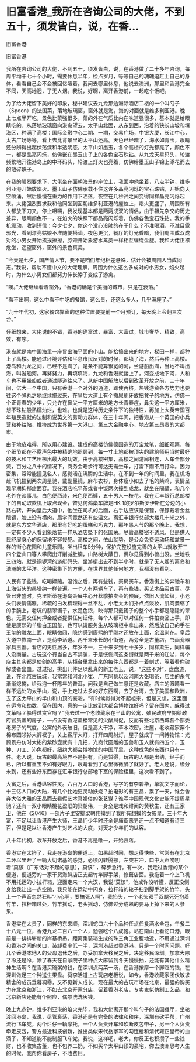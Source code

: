 # 旧富香港_我所在咨询公司的大佬，不到五十，须发皆白，说，在香...

旧富香港

旧富香港

我所在咨询公司的大佬，不到五十，须发皆白，说，在香港做了二十多年咨询，每周平均干七十个小时，需要休息半年，检点岁月，等等自己的魂魄追赶上自己的身体，看看自己会不会被回忆噎着。我问去哪里休息，他说去澳洲，那里和香港完全不同，天高地迥，了无人烟。我说，好啊，离开香港前，一起吃个饭吧。

为了给大佬留下美好的印象，秘书建议去九龙那边洲际酒店二楼的一个叫勺子（Spoon）的法国菜，落地玻璃窗，窗外就是海，海的对面就是维多利亚港。晚上七点半开吃，景色比菜强很多，菜的外在气质比内在味道强很多，基本就是给眼睛吃的。从落地玻璃窗向港岛望去，太平山北面，从东到西，沿着的狭长山坡和填海区，种满了高楼：国际金融中心二期、一期，交易广场，中银大厦，长江中心，太古广场等等，看上去比背景里的太平山还高。天色已经暗了，海水如青玉，眼睛还分辨得出起伏荡漾和半透明感，太平山如墨玉，各个高楼的灯光都亮了，颜色不一，都是晶亮闪烁，仿佛嵌在墨玉山子上的各色宝石珠钻。从九龙天星码头，轮渡频繁地开往港岛上的中环码头，轮渡上灯火也亮着，仿佛给墨玉山子锦上添花而去的散碎珠子。

在我的强烈要求下，大佬坐在面朝海景的座位上，我面冲他坐着，八点半钟，维多利亚港开始放焰火。墨玉山子仿佛承载不住这许多晶亮闪烁的宝石珠钻，开始向天空喷涌，然后慢慢在重力的作用下洒落，夜空在几秒钟之间变得同样晶亮闪烁起来。大佬强烈要求我和他同坐到面朝维多利亚港的座位上，焰火更盛了，周围所有人都放下刀叉，停止咀嚼，我发现基本都是两两成双的情侣，由于祖先杂交的历史差异，眼睛颜色不一，在焰火的映照下都晶亮闪烁着，仿佛各色宝石珠钻。我的手机震动，收到短信：今夕七夕，你这个没心没肺的在干什么？不准喝酒，不准目露邪光，看到漂亮姑娘不准随便搭讪。夜色更沉，餐厅的灯光昏暗，我们周围成双成对的小男女开始挨挨擦擦，脖颈开始象游水禽类一样相互缠绕盘旋。我和大佬正襟危坐，遥望窗外，窗外的景色真美。

“今天是七夕，国产情人节，要不是咱们年纪相差悬殊，估计会被周围人当成同志。”我说，帮助不懂中文的大佬理解，周围为什么这么多成对的小男女，焰火起时，为什么小男女们都努力伸长脖子变成了游禽。

“噢。”大佬继续看着窗外，“香港的确是个美丽的城市，只是在衰落。”

“看不出啊，这么中看不中吃的餐馆，这么贵，还这么多人，几乎满座了。”

“九十年代初，这家餐馆靠窗的这种位置要提前一个月预订，每天晚上会翻三次台。”

仔细想来，大佬说的不错，香港的确富过，暴富、大富过，城市奢华，精致，高效，有序。

港岛就是南中国海里一座冒出海平面的小山。能拾捣出来的地方，梯田一样，都种上了高楼。能通过环境评估和平息市民反对的时候，都填了海，然后再种上高楼。港岛和九龙之间，已经不是海了，是条不能算很宽的河，坐游船出海，当地不叫出海，叫游船河。再努努力，再填填海，九龙和香港就接上了，河变成地下河，人和车也不用坐船或者通过隧道往来了。从新中国解放以后到改革开放之前，三十年间，偌大一个中国，只有香港一个对外的通道，即使再挤，热钱游资各方势力也要往这个弹丸之地继续挤过来，在皇后大道上有个撒尿刷牙放把凳子的地方，仿佛一个正青春的少年，只允许在鼻尖一平方厘米的地方长青春痘，鼻尖这一平方厘米，想不珠钻般熟糯灿烂，也难。也就是这种历史条件下的独特性，再加上大英帝国百年殖民造就的法制和说英文的劳动力群体，在三十年间，把香港从一个英国的小兵营和补给站，推挤成为世界第一大港口，第三大金融中心，地皮第三昂贵的大都市。

由于地皮难得，所以用心建设。建成的高楼仿佛德国造的万宝龙笔，细细观察，每个细节都在不露声色中被精确地照顾到，每一寸土地都被顶尖的建筑师用当时最好的技术和工艺压榨出最大的功效。由于高楼密集，高楼之间游廊相连，人车全部分流，百分之八十的情况下，商务会晤步行可达无需坐车，打雷下雨不用打伞。因为密集，常常能撞见名人，感觉活在沸腾的生活中。在不到一年的时间里，我在机场赶飞机撞到两次周星驰，戴副墨镜，麻布衣衫，身体瘦小如去了毛的柴鸡，表情呈现早期抑郁症面容。我在酒店吃早茶或者中饭两次撞到成龙，就坐在隔壁，和几个老外在谈事儿，白色便西装，米色便西裤，五十男人一枝花。我在汇丰银行总部楼下的自动取款机上取点现金，瞥见何鸿燊车牌是HK 1的罗尔斯罗伊斯在旁边的小路右转，开向皇后大道中，他坐在司机的后面，右手边应该是保镖，保镖戴着金丝眼镜，脸上没有横肉，眉宇间竟然还有些温文。离汇丰银行总部大楼几十米之外，就是东方文华酒店，那里有好吃的蛋糕和巧克力，那年愚人节的那个晚上，我想，一定有不少人看到象落花一样从酒店坠下的张国荣。尽管高楼密不透风，但是供人民舒展身心的保留地不容侵犯。高楼之间，依山就势，是公众免费运动场和盆景一样的街心花园和儿童乐园。坐出租车5分钟，保护完整设施完善的太平山就敞开三四个登山口等人攀爬出汗削减肚腩，山路树大蔽日，偶尔见得到小兽出没。坐地铁三四站，就是铜锣湾的游艇码头，坐游艇出去不到半小时，就是了无人烟的离岛和浩瀚的太平洋。这种密集下的方便，在世界其他任何地方，我都没有看到。

人民有了些钱，吃喝嫖赌。温饱之后，再有些钱，买房买车，香港街上的奔驰车和上海街头的桑塔纳一样普遍。一个人有两辆车了，再有些钱，买艺术品买古董。尽管已非盛时，克里斯蒂在港岛会展中心开秋季拍卖会的预展，依旧人流如织，小老头们表情儒雅，稀疏的白发梳理得一丝不乱，小老太太们扑点点淡妆，肌肉萎缩了的手腕上，老坑的翡翠镯子，水足色浓，映得那只戴镯子的整个小手都是隐隐的翠色。无需交任何押金或者提供任何证件，每个人都可以对任何一件拍卖品上手，即使是康熙的羊脂白玉国玺，也可以请服务生从玻璃柜中拿出来，然后放自己的手在玉玺的雕龙上面，眼睛微闭，隐约感到康熙的手刚才还放在上面，余温尚在。皇后大道中靠南一点，是荷李活道。两千来米长的小街道，两旁全是古董店，书画瓷器家具玉器。看店的男性居多，年岁不一，三十来岁到七十多岁，同样欺生，同样骗人没商量。古玩这个行当自古不禁骗，于是恍惚间这条街就是两千米的江湖，每个店主其实都是使剑的高手，从柜台里拿出来的每件东西都是一着剑式，等着看你破解或者出血。过过招，挑出几件足以乱真的新工老玉，说，“这些不对”，盘盘道，说，在北京古玩城，我常常和河北小崔、广东阿蔡以及河南大张喝茶，店主的杀气渐渐熄掩，给我泡一杯陈年的普洱，问我是自己做生意还是收藏。店主的眼睛看一样不远处的太平山，说，手上走过太多的好东西啊，去了台湾，去了美国和欧洲，去了这太平山的半山和山顶的豪宅，“有时候觉得对不起祖宗，但是又想，这里面有运命和劫数，留在国内，真的一定比放到大都会博物馆好吗？留在国内，躲得过文革吗？躲得过贪官吗？”我去过一个老收藏家在半山的公寓，殖民政府早期给政府官员盖的房子，一点没有香港盖楼常见的尖酸局促，反而有些北京西城各个部委老房子的气度。公寓的外表破旧，但是高大干净，草木浓密，进屋，老收藏家穿个棉布圆领衫大裤衩子，关上客厅大灯，打开四周射灯，屋子就成了一间博物馆：光顾景舟仿时大彬的紫砂壶就有十几把，光商代圆雕的玉兽和玉人就有四五个，玉种、刀工、沁色都好，纽约大都会博物馆的中国厅里，这种成色的东西也只有一件。老人说，玩古的最高境界不是拥有，而是暂得，玩古的人都是出纳，经手而已，所以有重宝不如有好眼力，眼睛看到了心里微微醉了就好了。老人还说，缘分未到，还有些好东西存在汇丰银行总部地下室的保险柜里，这次看不到了。

大富之后，香港纵容性灵。六百万人口的香港，写字的有李碧华，单就文字而论，十三亿人口的大陆，有几个比她更灵动妖娆？拍电影的有王晶，累了一天，谁会舍弃大俗大雅的王晶而去看假艺术真媚俗的张艺谋？谁写中国现代文化史能不提周星驰？还有一双小眼睛桃花盈眶的梁朝伟，一身全是戏和绯闻的黄秋生，还有王家卫，他在《2046》一部片子里安排梁朝伟摸到了我所有想摸的女影星。三十年大富，不足以让香港产生大师，王晶们少年时还全是庙街恶男还一点不知道有诗三百，但是足以让香港产生对艺术的大度，对天才少年们的纵容。

八十年代初，改革开放之后，香港不再是唯一，开始衰落。

香港实在太挤了，我走在港岛的便道上，如果赶时间，想走得快些，常常有在北京二环以里开了一辆大切诺基的感觉，必须闪转腾挪，左突右冲，口中大声唠叨着“莫该（广东话对不起的意思），莫该” ，碎步急行。有一次，我走过香港的某个便道，便道旁的一家干货海鲜店正支起竹竿脚手架，修葺店面。我拖着一个上飞机不用托运的小拉杆箱，迎面走来一个大汉，我说“莫该”，他或许没听懂，反正没侧身给我让出一点空隙，我只能在运动中闪身，拉杆箱的轮子扫到脚手架的竹竿，头上一个声音忽然狂叫“小心啊，要搞死人啊”，我抬头，一个老头双手双腿死死抱着竹竿，拉杆箱过处，竹竿摇动，老头摇动，仿佛过分成熟的要马上掉下来的人参果。

香港实在太贵了，同样的东来顺，深圳蛇口六十个品种任点任食酒水全包，午餐二十八元一位，香港九龙二百八一个人，勉强吃个八成饱。站在南山上看蛇口港，眼前是一排排崭新的岸基桥吊。距离集装箱生成的珠三角工业腹地近，不用通过深圳和香港之间的关口，装卸费率低一半，深圳港超过香港港，只是一个时间问题。好几个香港本地人的父母退休之后，办妥加拿大移民之后，决定移民深圳。加拿大除了冷还是冷，除了春天在自家院子里种点大麻留到冬天慢慢抽，还能有其他什么精神生活啊？在香港买碗粥的钱，在深圳点两菜一汤，在香港按摩一个脚趾的钱，在深圳做足三个钟送生果盘。荷李活道上古玩店老板说，如今，香港收藏家团伙敏求精舍的成员垂暮凋零，又不见新人成长，现在最大的古玩市场在北京，最强的购买力在北京和浙江，不如去北京开家分店，留着香港老店，专卖鬼佬仿制工艺品，和北京新店还能有个照应，偶尔洗洗灰钱。

晚上九点钟，维多利亚港的焰火完毕，我和大佬离开那个叫勺子的法国餐厅，坐轮渡回港岛，我说，尽管衰落，香港还是有完备的法律和秩序，深圳有砍手帮，广州流行飞车党，两个烂仔一辆摩托，一个人负责开车和砍断皮包带子，另一个人负责牵走皮包，警方最近科技创新，推出类似宋代岳家军的勾连枪和清代雍正皇帝的血滴子，不知道能不能制服飞车党。我说，这样吧，老大，你反正也积攒了一些钱财，也不收集古董，也不包养二奶，不如买个太平山顶的豪宅，你去澳洲思考人生的时候，我帮你看房子，不收费用。
